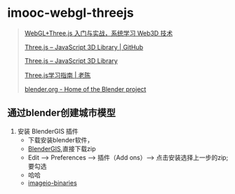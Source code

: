 # imooc-webgl-threejs

> [WebGL+Three.js 入门与实战，系统学习 Web3D 技术](https://coding.imooc.com/class/chapter/622.html#Anchor)
> 
> [Three.js – JavaScript 3D Library | GitHub](https://github.com/mrdoob/three.js)
>  
> [Three.js – JavaScript 3D Library](https://threejs.org/)
> 
> [Three.js学习指南 | 老陈](https://www.three3d.cn/)
>  
> [blender.org - Home of the Blender project](https://www.blender.org/)

## 通过blender创建城市模型

1. 安装 BlenderGIS 插件
    * 下载安装blender软件，
    * [BlenderGIS](https://github.com/domlysz/BlenderGIS),直接下载zip
    * Edit --> Preferences -->  插件（Add ons）--> 点击安装选择上一步的zip; 要勾选
    * 哈哈
    * [imageio-binaries](https://github.com/imageio/imageio-binaries)


